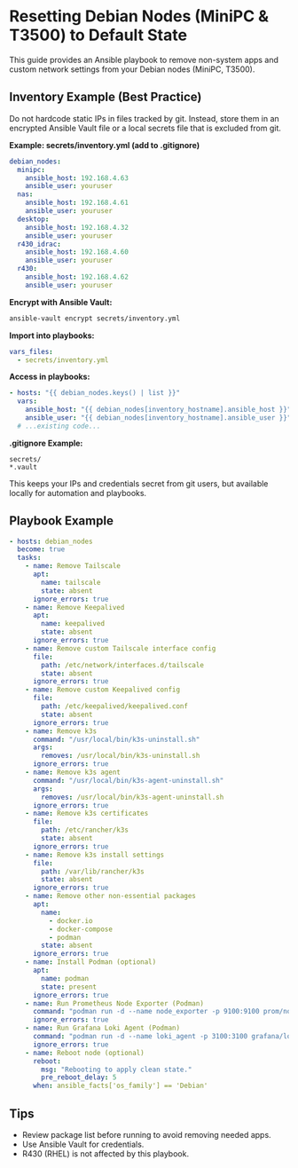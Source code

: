 # Resetting Debian Nodes (MiniPC & T3500) to Default State

This guide provides an Ansible playbook to remove non-system apps and custom network settings from your Debian nodes (MiniPC, T3500).

## Inventory Example (Best Practice)
Do not hardcode static IPs in files tracked by git. Instead, store them in an encrypted Ansible Vault file or a local secrets file that is excluded from git.

**Example: secrets/inventory.yml (add to .gitignore)**
```yaml
debian_nodes:
  minipc:
    ansible_host: 192.168.4.63
    ansible_user: youruser
  nas:
    ansible_host: 192.168.4.61
    ansible_user: youruser
  desktop:
    ansible_host: 192.168.4.32
    ansible_user: youruser
  r430_idrac:
    ansible_host: 192.168.4.60
    ansible_user: youruser
  r430:
    ansible_host: 192.168.4.62
    ansible_user: youruser
```

**Encrypt with Ansible Vault:**
```bash
ansible-vault encrypt secrets/inventory.yml
```

**Import into playbooks:**
```yaml
vars_files:
  - secrets/inventory.yml
```

**Access in playbooks:**
```yaml
- hosts: "{{ debian_nodes.keys() | list }}"
  vars:
    ansible_host: "{{ debian_nodes[inventory_hostname].ansible_host }}"
    ansible_user: "{{ debian_nodes[inventory_hostname].ansible_user }}"
  # ...existing code...
```

**.gitignore Example:**
```
secrets/
*.vault
```

This keeps your IPs and credentials secret from git users, but available locally for automation and playbooks.

## Playbook Example
```yaml
- hosts: debian_nodes
  become: true
  tasks:
    - name: Remove Tailscale
      apt:
        name: tailscale
        state: absent
      ignore_errors: true
    - name: Remove Keepalived
      apt:
        name: keepalived
        state: absent
      ignore_errors: true
    - name: Remove custom Tailscale interface config
      file:
        path: /etc/network/interfaces.d/tailscale
        state: absent
      ignore_errors: true
    - name: Remove custom Keepalived config
      file:
        path: /etc/keepalived/keepalived.conf
        state: absent
      ignore_errors: true
    - name: Remove k3s
      command: "/usr/local/bin/k3s-uninstall.sh"
      args:
        removes: /usr/local/bin/k3s-uninstall.sh
      ignore_errors: true
    - name: Remove k3s agent
      command: "/usr/local/bin/k3s-agent-uninstall.sh"
      args:
        removes: /usr/local/bin/k3s-agent-uninstall.sh
      ignore_errors: true
    - name: Remove k3s certificates
      file:
        path: /etc/rancher/k3s
        state: absent
      ignore_errors: true
    - name: Remove k3s install settings
      file:
        path: /var/lib/rancher/k3s
        state: absent
      ignore_errors: true
    - name: Remove other non-essential packages
      apt:
        name:
          - docker.io
          - docker-compose
          - podman
        state: absent
      ignore_errors: true
    - name: Install Podman (optional)
      apt:
        name: podman
        state: present
      ignore_errors: true
    - name: Run Prometheus Node Exporter (Podman)
      command: "podman run -d --name node_exporter -p 9100:9100 prom/node-exporter"
      ignore_errors: true
    - name: Run Grafana Loki Agent (Podman)
      command: "podman run -d --name loki_agent -p 3100:3100 grafana/loki"
      ignore_errors: true
    - name: Reboot node (optional)
      reboot:
        msg: "Rebooting to apply clean state."
        pre_reboot_delay: 5
      when: ansible_facts['os_family'] == 'Debian'
```

## Tips
- Review package list before running to avoid removing needed apps.
- Use Ansible Vault for credentials.
- R430 (RHEL) is not affected by this playbook.
